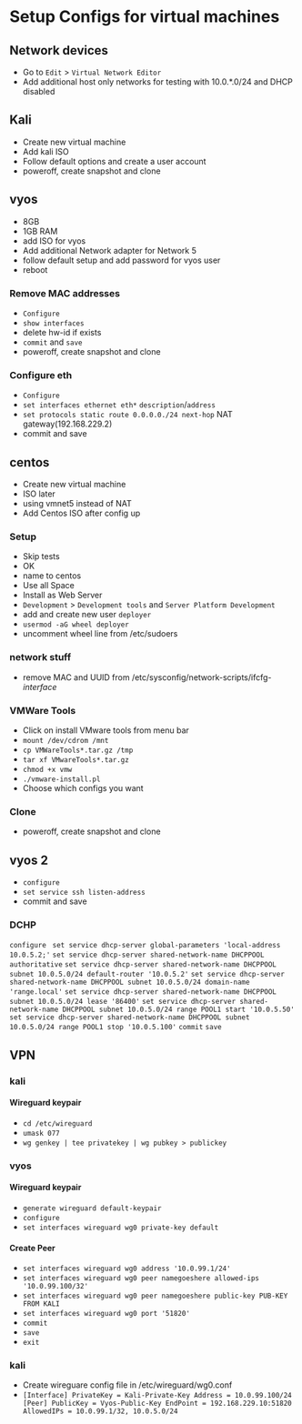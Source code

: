 # Setup Configs for virtual machines
## Network devices
- Go to `Edit` > `Virtual Network Editor`
- Add additional host only networks for testing with 10.0.*.0/24 and DHCP disabled
## Kali
- Create new virtual machine
- Add kali ISO
- Follow default options and create a user account
- poweroff, create snapshot and clone
## vyos
- 8GB
- 1GB RAM
- add ISO for vyos
- Add additional Network adapter for Network 5
- follow default setup and add password for vyos user
- reboot
### Remove MAC addresses
- `Configure`
- `show interfaces`
- delete hw-id if exists
- `commit` and `save`
- poweroff, create snapshot and clone
### Configure eth
- `Configure`
- `set interfaces ethernet eth*` `description`/`address`
- `set protocols static route 0.0.0.0./24 next-hop` NAT gateway(192.168.229.2)
- commit and save
## centos
- Create new virtual machine
- ISO later
- using vmnet5 instead of NAT
- Add Centos ISO after config up
### Setup
- Skip tests
- OK
- name to centos
- Use all Space
- Install as Web Server
- `Development` > `Development tools` and `Server Platform Development`
- add and create new user `deployer`
- `usermod -aG wheel deployer`
- uncomment wheel line from /etc/sudoers
### network stuff
- remove MAC and UUID from /etc/sysconfig/network-scripts/ifcfg-_interface_
### VMWare Tools
- Click on install VMware tools from menu bar
- `mount /dev/cdrom /mnt`
- `cp VMWareTools*.tar.gz /tmp`
- `tar xf VMwareTools*.tar.gz`
- `chmod +x vmw`
- `./vmware-install.pl`
- Choose which configs you want
### Clone
- poweroff, create snapshot and clone
## vyos 2
- `configure`
- `set service ssh listen-address`
- commit and save
### DCHP
`configure `
`set service dhcp-server global-parameters 'local-address 10.0.5.2;'`
`set service dhcp-server shared-network-name DHCPPOOL authoritative`
`set service dhcp-server shared-network-name DHCPPOOL subnet 10.0.5.0/24 default-router '10.0.5.2'`
`set service dhcp-server shared-network-name DHCPPOOL subnet 10.0.5.0/24 domain-name 'range.local'`
`set service dhcp-server shared-network-name DHCPPOOL subnet 10.0.5.0/24 lease '86400'`
`set service dhcp-server shared-network-name DHCPPOOL subnet 10.0.5.0/24 range POOL1 start '10.0.5.50'`
`set service dhcp-server shared-network-name DHCPPOOL subnet 10.0.5.0/24 range POOL1 stop '10.0.5.100'`
`commit`
`save`
## VPN
### kali
#### Wireguard keypair
- `cd /etc/wireguard`
- `umask 077`
- `wg genkey | tee privatekey | wg pubkey > publickey`
### vyos
#### Wireguard keypair
- `generate wireguard default-keypair`
- `configure`
- `set interfaces wireguard wg0 private-key default`
#### Create Peer
- `set interfaces wireguard wg0 address '10.0.99.1/24'`
- `set interfaces wireguard wg0 peer namegoeshere allowed-ips '10.0.99.100/32'`
- `set interfaces wireguard wg0 peer namegoeshere public-key PUB-KEY FROM KALI`
- `set interfaces wireguard wg0 port '51820'`
- `commit`
- `save`
- `exit`
### kali
- Create wireguare config file in /etc/wireguard/wg0.conf
- `[Interface]
PrivateKey = Kali-Private-Key
Address = 10.0.99.100/24
[Peer]
PublicKey = Vyos-Public-Key
EndPoint = 192.168.229.10:51820
AllowedIPs = 10.0.99.1/32, 10.0.5.0/24`
